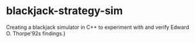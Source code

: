 # blackjack-strategy-sim
Creating a blackjack simulator in C++ to experiment with and verify Edward O. Thorpe\'92s findings.}